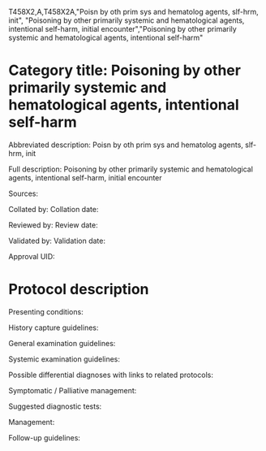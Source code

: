 T458X2,A,T458X2A,"Poisn by oth prim sys and hematolog agents, slf-hrm, init", "Poisoning by other primarily systemic and hematological agents, intentional self-harm, initial encounter","Poisoning by other primarily systemic and hematological agents, intentional self-harm"
# Category title: Poisoning by other primarily systemic and hematological agents, intentional self-harm

Abbreviated description: Poisn by oth prim sys and hematolog agents, slf-hrm, init

Full description: Poisoning by other primarily systemic and hematological agents, intentional self-harm, initial encounter

Sources:

Collated by:
Collation date:

Reviewed by:
Review date:

Validated by:
Validation date:

Approval UID:

# Protocol description

Presenting conditions:

History capture guidelines:

General examination guidelines:

Systemic examination guidelines:

Possible differential diagnoses with links to related protocols:

Symptomatic / Palliative management:

Suggested diagnostic tests:

Management:

Follow-up guidelines:
